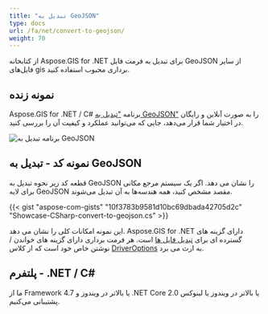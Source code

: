 ```yaml
---
title: "تبدیل به GeoJSON"
type: docs
url: /fa/net/convert-to-geojson/
weight: 70
---
```


از کتابخانه Aspose.GIS for .NET برای تبدیل به فرمت فایل GeoJSON از سایر فایل‌های gis برداری محبوب استفاده کنید.

## **نمونه زنده**

Aspose.GIS for .NET / C# برنامه ["تبدیل به GeoJSON"](https://products.aspose.app/gis/conversion/convert-to-geojson) را به صورت آنلاین و رایگان در اختیار شما قرار می‌دهد، جایی که می‌توانید عملکرد و کیفیت آن را بررسی کنید.

![ برنامه تبدیل به GeoJSON](conversion.png)

## **نمونه کد - تبدیل به GeoJSON**

قطعه کد زیر نحوه تبدیل به GeoJSON را نشان می دهد. اگر یک سیستم مرجع مکانی برای لایه GeoJSON مقصد مشخص کنید، همه هندسه‌ها به آن تبدیل می‌شوند. 

{{< gist "aspose-com-gists" "10f3783b9581d10bc69dbada42705d2c" "Showcase-CSharp-convert-to-geojson.cs" >}}

این نمونه امکانات کلی را نشان می دهد. Aspose.GIS for .NET دارای گزینه های گسترده ای برای [تبدیل فایل ها](https://docs.aspose.com/gis/net/vector-layers/) است. هر فرمت برداری دارای گزینه های خواندن / نوشتن خاص خود است که از کلاس [DriverOptions](https://reference.aspose.com/gis/net/aspose.gis/driveroptions) به ارث می برد.

## **پلتفرم - .NET / C#**

ما از Framework 4.7 یا بالاتر در ویندوز و .NET Core 2.0 یا بالاتر در ویندوز یا لینوکس پشتیبانی می‌کنیم.
